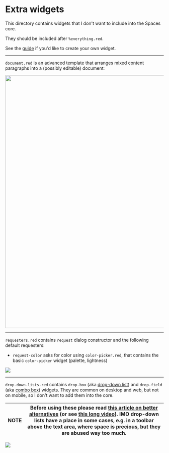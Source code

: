 # Extra widgets

This directory contains widgets that I don't want to include into the Spaces core.

They should be included after `%everything.red`.

See the [guide](guide.md) if you'd like to create your own widget. 

---

`document.red` is an advanced template that arranges mixed content paragraphs into a (possibly editable) document:

<img width=800 src=https://link.storjshare.io/raw/jwtiabvp6myahg3zzf3q5zoii7la/gif/spaces/sample-document-editor.gif></img>

---

`requesters.red` contains `request` dialog constructor and the following default requesters:
- `request-color` asks for color using `color-picker.red`, that contains the basic `color-picker` widget (palette, lightness)

![](https://link.storjshare.io/raw/jwtiabvp6myahg3zzf3q5zoii7la/gif/spaces/widget-color-picker.png)

---

`drop-down-lists.red` contains `drop-box` (aka [drop-down list](https://en.wikipedia.org/wiki/Drop-down_list)) and `drop-field` (aka [combo box](https://en.wikipedia.org/wiki/Combo_box)) widgets. They are common on desktop and web, but not on mobile, so I don't want to add them into the core.

| **NOTE** | Before using these please read [this article on better alternatives](https://medium.com/re-write/fuck-dropdowns-6-ways-to-eliminate-dropdowns-from-your-design-83efb8773675) (or see [this long video](https://youtu.be/hcYAHix-riY)). IMO drop-down lists have a place in some cases, e.g. in a toolbar above the text area, where space is precious, but they are abused way too much. |
|-|-|

![](https://link.storjshare.io/raw/jwtiabvp6myahg3zzf3q5zoii7la/gif/spaces/demo-drop-down-test.gif)

